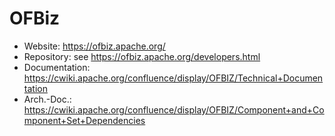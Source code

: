 # OFBiz

* Website:			https://ofbiz.apache.org/
* Repository:		see https://ofbiz.apache.org/developers.html
* Documentation: 	https://cwiki.apache.org/confluence/display/OFBIZ/Technical+Documentation
* Arch.-Doc.:		https://cwiki.apache.org/confluence/display/OFBIZ/Component+and+Component+Set+Dependencies


